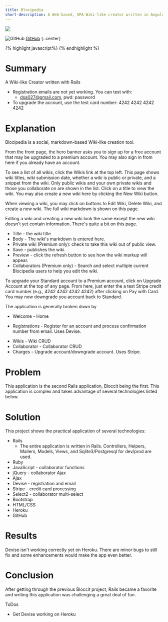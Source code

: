 ```yaml
---
title: Blocipedia
short-description: A Web-based, SPA Wiki-like creator written in AngularJS
---
```

<a href="https://blooming-wave-99055.herokuapp.com/">
  <img src="/assets/img/posts/blocipedia_logo_thumb.png"/>
</a>

![]( /assets/img/posts/GitHub-Mark-32px.png "GitHub")
[GitHub](https://github.com/dsa027/blocipedia)
{:.center}

{% highlight javascript%}
{% endhighlight %}

# Summary

  A Wiki-like Creator written with Rails

  - Registration emails are not yet working. You can test with:
    - dsa027@gmail.com, pwd: password
  - To upgrade the account, use the test card number: 4242 4242 4242 4242

# Explanation

  Blocipedia is a social, markdown-based Wiki-like creation tool.

  From the front page, the hero banner asks you to sign up for a free account that may be upgraded to a premium account. You may also sign in from here if you already have an account.

  To see a list of all wikis, click the Wikis link at the top left. This page shows wiki titles, wiki submission date, whether a wiki is public or private, and a snippet from the wiki. Only public wikis and your own private wikis and those you collaborate on are shown in the list. Click on a title to view the wiki. You may also create a new wiki here by clicking the New Wiki button.

  When viewing a wiki, you may click on buttons to Edit Wiki, Delete Wiki, and create a new wiki. The full wiki markdown is shown on this page.

  Editing a wiki and creating a new wiki look the same except the new wiki doesn't yet contain information. There's quite a bit on this page.
  - Title - the wiki title
  - Body - The wiki's markdown is entered here.
  - Private wiki (Premium only): check to take this wiki out of public view.
  - Save - publishes the wiki.
  - Preview - click the refresh button to see how the wiki markup will appear.
  - Collaborators (Premium only) - Search and select multiple current Blocipedia users to help you edit the wiki.

  To upgrade your Standard account to a Premium account, click on Upgrade Account at the top of any page. From here, just enter the a test Stripe credit card number (e.g., 4242 4242 4242 4242) after clicking on Pay with Card. You may now downgrade you account back to Standard.

  The application is generally broken down by
  - Welcome - Home
  + Registrations - Register for an account and process confirmation number from email. Uses Devise.
  - Wikis - Wiki CRUD
  - Collaborator  - Collaborator CRUD
  - Charges - Upgrade account/downgrade account. Uses Stripe.

# Problem

  This application is the second Rails application, Bloccit being the first. This application is complex and takes advantage of several technologies listed below.

# Solution

  This project shows the practical application of several technologies:
  - Rails
    - The entire application is written in Rails. Controllers, Helpers, Mailers, Models, Views, and Sqlite3/Postgresql for dev/prod are used.
  - Ruby
  - JavaScript - collaborator functions
  - jQuery - collaborator Ajax
  - Ajax
  - Devise - registration and email
  - Stripe - credit card processing
  - Select2 - collaborator multi-select
  - Bootstrap
  - HTML/CSS
  - Heroku
  - GitHub

# Results

  Devise isn't working correctly yet on Heroku. There are minor bugs to still fix and some enhancements would make the app even better.

# Conclusion
  After getting through the previous Bloccit project, Rails became a favorite and writing this application was challenging a great deal of fun.

  ToDos
  - Get Devise working on Heroku
